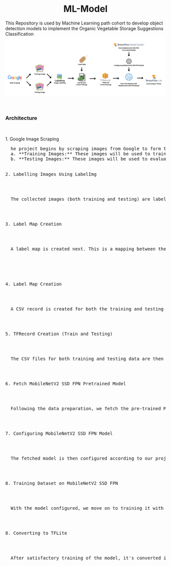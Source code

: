  <h1 align="center"> ML-Model </h1>

This Repository is used by Machine Learning path cohort to develop object detection models to implement the Organic Vegetable Storage Suggestions Classification
![Bangkit Image](bangkit.png)

<br>
<h3>Architecture</h3>
<br>
<p>
1. Google Image Scraping
  <br>
  <pre>
  he project begins by scraping images from Google to form the dataset. The gathered images are then divided into two categories:
  a. **Training Images:** These images will be used to train our model, allowing it to learn patterns and identify objects of interest.
  b. **Testing Images:** These images will be used to evaluate the trained model's performance and accuracy in identifying objects of interest.
  <br>
2. Labelling Images Using LabelImg
  <br>
  <pre>
  The collected images (both training and testing) are labeled using LabelImg. This involves marking regions of interest in the images and assigning appropriate class labels for the model to learn from. </pre>
  <br>
3. Label Map Creation
  <br>
  <pre>
  A label map is created next. This is a mapping between the class labels and their integer identifiers, which aids in translating the model's numerical output back into understandable class labels. </pre>
  <br>
  <br>
4. Label Map Creation
  <br>
  <pre>
  A CSV record is created for both the training and testing datasets. This record contains the image file paths, object bounding box coordinates, and class labels. </pre>
  <br>
5. TFRecord Creation (Train and Testing)
  <br>
  <pre>
  The CSV files for both training and testing data are then converted into the TFRecord format, which is a common format for storing large amounts of data and metadata in TensorFlow. </pre>
  <br>
6. Fetch MobileNetV2 SSD FPN Pretrained Model
  <br>
  <pre>
  Following the data preparation, we fetch the pre-trained MobileNetV2 SSD FPN model. Using this pretrained model accelerates our training process by leveraging the patterns already learned. </pre>
  <br>
7. Configuring MobileNetV2 SSD FPN Model
  <br>
  <pre>
  The fetched model is then configured according to our project's specific needs. This includes setting model parameters and other configurations suitable for our data and objectives. </pre>
  <br>
8. Training Dataset on MobileNetV2 SSD FPN
  <br>
  <pre>
  With the model configured, we move on to training it with our prepared and labeled dataset. The model learns to identify and classify the objects of interest in our images. </pre>
  <br>
8. Converting to TFLite
  <br>
  <pre>
  After satisfactory training of the model, it's converted into TFLite format. This conversion facilitates the deployment of our model on mobile or edge devices, ensuring efficient execution of our object detection tasks. </pre>
  <br>
</p>
